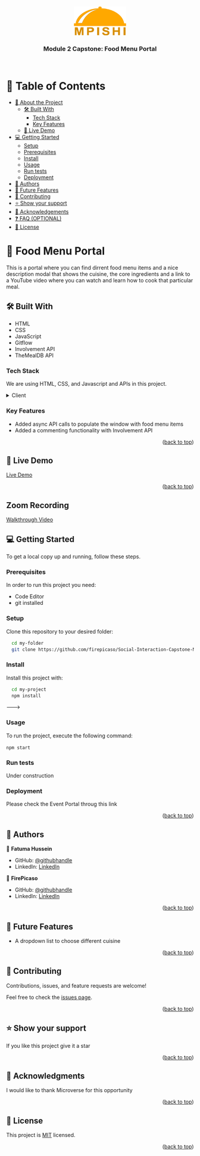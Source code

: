 <a name="readme-top"></a>

<div align="center">
  <img src="./src/Asset/restaurantLogoB.png" alt="logo" width="140"  height="auto" />
  <br/>

  <h3><b>Module 2 Capstone: Food Menu Portal</b></h3>

</div>
<br>

# 📗 Table of Contents

- [📖 About the Project](#about-project)
  - [🛠 Built With](#built-with)
    - [Tech Stack](#tech-stack)
    - [Key Features](#key-features)
  - [🚀 Live Demo](#live-demo)
- [💻 Getting Started](#getting-started)
  - [Setup](#setup)
  - [Prerequisites](#prerequisites)
  - [Install](#install)
  - [Usage](#usage)
  - [Run tests](#run-tests)
  - [Deployment](#deployment)
- [👥 Authors](#authors)
- [🔭 Future Features](#future-features)
- [🤝 Contributing](#contributing)
- [⭐️ Show your support](#support)
- [🙏 Acknowledgements](#acknowledgements)
- [❓ FAQ (OPTIONAL)](#faq)
- [📝 License](#license)


# 📖 Food Menu Portal <a name="about-project"></a>

This is a portal where you can find dirrent food menu items and a nice description modal that shows the cuisine, the core ingredients and a link to a YouTube video where you can watch and learn how to cook that particular meal.

## 🛠 Built With <a name="built-with"></a>

- HTML
- CSS
- JavaScript
- Gitflow
- Involvement API
- TheMealDB API


### Tech Stack <a name="tech-stack"></a>

We are using HTML, CSS, and Javascript and APIs in this project.

<details>
  <summary>Client</summary>
  <ul>
    <li><a href="https://html5.org/">HTML</a></li>
    <li><a href="https://www.w3.org/Style/CSS/Overview.en.html">CSS</a></li>
  </ul>
</details>


### Key Features <a name="key-features"></a>

- Added async API calls to populate the window with food menu items
- Added a commenting functionality with Involvement API


<p align="right">(<a href="#readme-top">back to top</a>)</p>


## 🚀 Live Demo <a name="live-demo"></a>

[Live Demo](https://firepicaso.github.io/Social-Interaction-Capstone-Module2/dist)

<p align="right">(<a href="#readme-top">back to top</a>)</p>

## Zoom Recording

[Walkthrough Video](https://drive.google.com/file/d/1EUP8OElyi6MxxPPi6XfdOt46yTKOkN5P/view?usp=sharing)

## 💻 Getting Started <a name="getting-started"></a>

To get a local copy up and running, follow these steps.

### Prerequisites

In order to run this project you need:

- Code Editor
- git installed

### Setup

Clone this repository to your desired folder:

```sh
  cd my-folder
  git clone https://github.com/firepicaso/Social-Interaction-Capstone-Module2.git
```

### Install

Install this project with:

```sh
  cd my-project
  npm install
```
--->

### Usage

To run the project, execute the following command:

`npm start`

### Run tests

Under construction

### Deployment

Please check the Event Portal throug this link

<p align="right">(<a href="#readme-top">back to top</a>)</p>


## 👥 Authors <a name="authors"></a>

👤 **Fatuma Hussein**

- GitHub: [@githubhandle](https://github.com/fatmahussein)
- LinkedIn: [LinkedIn](https://www.linkedin.com/in/fatuma-hussein-48149917b/)

👤 **FirePicaso**

- GitHub: [@githubhandle](https://github.com/firepicaso)
- LinkedIn: [LinkedIn](https://www.linkedin.com/in/mustakim-masum/)


<p align="right">(<a href="#readme-top">back to top</a>)</p>

## 🔭 Future Features <a name="future-features"></a>

- A dropdown list to choose different cuisine

<p align="right">(<a href="#readme-top">back to top</a>)</p>

## 🤝 Contributing <a name="contributing"></a>

Contributions, issues, and feature requests are welcome!

Feel free to check the [issues page](../../issues/).

<p align="right">(<a href="#readme-top">back to top</a>)</p>


## ⭐️ Show your support <a name="support"></a>

If you like this project give it a star

<p align="right">(<a href="#readme-top">back to top</a>)</p>


## 🙏 Acknowledgments <a name="acknowledgements"></a>

I would like to thank Microverse for this opportunity

<p align="right">(<a href="#readme-top">back to top</a>)</p>


## 📝 License <a name="license"></a>

This project is [MIT](./LICENSE) licensed.

<p align="right">(<a href="#readme-top">back to top</a>)</p>
